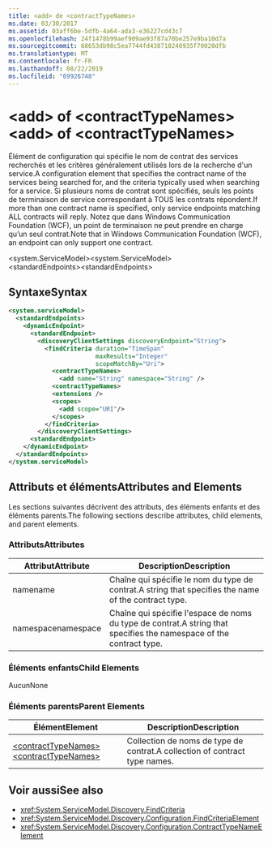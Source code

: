 ```yaml
---
title: <add> de <contractTypeNames>
ms.date: 03/30/2017
ms.assetid: 03aff6be-5dfb-4a64-ada3-e36227cd43c7
ms.openlocfilehash: 24f1478b99aef909ae93f87a70be257e9ba10d7a
ms.sourcegitcommit: 68653db98c5ea7744fd438710248935f70020dfb
ms.translationtype: MT
ms.contentlocale: fr-FR
ms.lasthandoff: 08/22/2019
ms.locfileid: "69926748"
---
```

# <a name="add-of-contracttypenames"></a><span data-ttu-id="44ae7-102">\<add> of \<contractTypeNames></span><span class="sxs-lookup"><span data-stu-id="44ae7-102">\<add> of \<contractTypeNames></span></span>
<span data-ttu-id="44ae7-103">Élément de configuration qui spécifie le nom de contrat des services recherchés et les critères généralement utilisés lors de la recherche d'un service.</span><span class="sxs-lookup"><span data-stu-id="44ae7-103">A configuration element that specifies the contract name of the services being searched for, and the criteria typically used when searching for a service.</span></span> <span data-ttu-id="44ae7-104">Si plusieurs noms de contrat sont spécifiés, seuls les points de terminaison de service correspondant à TOUS les contrats répondent.</span><span class="sxs-lookup"><span data-stu-id="44ae7-104">If more than one contract name is specified, only service endpoints matching ALL contracts will reply.</span></span> <span data-ttu-id="44ae7-105">Notez que dans Windows Communication Foundation (WCF), un point de terminaison ne peut prendre en charge qu’un seul contrat.</span><span class="sxs-lookup"><span data-stu-id="44ae7-105">Note that in Windows Communication Foundation (WCF), an endpoint can only support one contract.</span></span>  
  
 <span data-ttu-id="44ae7-106">\<system.ServiceModel></span><span class="sxs-lookup"><span data-stu-id="44ae7-106">\<system.ServiceModel></span></span>  
<span data-ttu-id="44ae7-107">\<standardEndpoints></span><span class="sxs-lookup"><span data-stu-id="44ae7-107">\<standardEndpoints></span></span>  
  
## <a name="syntax"></a><span data-ttu-id="44ae7-108">Syntaxe</span><span class="sxs-lookup"><span data-stu-id="44ae7-108">Syntax</span></span>  
  
```xml  
<system.serviceModel>
  <standardEndpoints>
    <dynamicEndpoint>
      <standardEndpoint>
        <discoveryClientSettings discoveryEndpoint="String">
          <findCriteria duration="TimeSpan"
                        maxResults="Integer"
                        scopeMatchBy="Uri">
            <contractTypeNames>
              <add name="String" namespace="String" />
            <contractTypeNames>
            <extensions />
            <scopes>
              <add scope="URI"/>
            </scopes>
          </findCriteria>
        </discoveryClientSettings>
      <standardEndpoint>
    </dynamicEndpoint>
  </standardEndpoints>
</system.serviceModel>
```  
  
## <a name="attributes-and-elements"></a><span data-ttu-id="44ae7-109">Attributs et éléments</span><span class="sxs-lookup"><span data-stu-id="44ae7-109">Attributes and Elements</span></span>  
 <span data-ttu-id="44ae7-110">Les sections suivantes décrivent des attributs, des éléments enfants et des éléments parents.</span><span class="sxs-lookup"><span data-stu-id="44ae7-110">The following sections describe attributes, child elements, and parent elements.</span></span>  
  
### <a name="attributes"></a><span data-ttu-id="44ae7-111">Attributs</span><span class="sxs-lookup"><span data-stu-id="44ae7-111">Attributes</span></span>  
  
|<span data-ttu-id="44ae7-112">Attribut</span><span class="sxs-lookup"><span data-stu-id="44ae7-112">Attribute</span></span>|<span data-ttu-id="44ae7-113">Description</span><span class="sxs-lookup"><span data-stu-id="44ae7-113">Description</span></span>|  
|---------------|-----------------|  
|<span data-ttu-id="44ae7-114">name</span><span class="sxs-lookup"><span data-stu-id="44ae7-114">name</span></span>|<span data-ttu-id="44ae7-115">Chaîne qui spécifie le nom du type de contrat.</span><span class="sxs-lookup"><span data-stu-id="44ae7-115">A string that specifies the name of the contract type.</span></span>|  
|<span data-ttu-id="44ae7-116">namespace</span><span class="sxs-lookup"><span data-stu-id="44ae7-116">namespace</span></span>|<span data-ttu-id="44ae7-117">Chaîne qui spécifie l'espace de noms du type de contrat.</span><span class="sxs-lookup"><span data-stu-id="44ae7-117">A string that specifies the namespace of the contract type.</span></span>|  
  
### <a name="child-elements"></a><span data-ttu-id="44ae7-118">Éléments enfants</span><span class="sxs-lookup"><span data-stu-id="44ae7-118">Child Elements</span></span>  
 <span data-ttu-id="44ae7-119">Aucun</span><span class="sxs-lookup"><span data-stu-id="44ae7-119">None</span></span>  
  
### <a name="parent-elements"></a><span data-ttu-id="44ae7-120">Éléments parents</span><span class="sxs-lookup"><span data-stu-id="44ae7-120">Parent Elements</span></span>  
  
|<span data-ttu-id="44ae7-121">Élément</span><span class="sxs-lookup"><span data-stu-id="44ae7-121">Element</span></span>|<span data-ttu-id="44ae7-122">Description</span><span class="sxs-lookup"><span data-stu-id="44ae7-122">Description</span></span>|  
|-------------|-----------------|  
|[<span data-ttu-id="44ae7-123">\<contractTypeNames></span><span class="sxs-lookup"><span data-stu-id="44ae7-123">\<contractTypeNames></span></span>](contracttypenames.md)|<span data-ttu-id="44ae7-124">Collection de noms de type de contrat.</span><span class="sxs-lookup"><span data-stu-id="44ae7-124">A collection of contract type names.</span></span>|  
  
## <a name="see-also"></a><span data-ttu-id="44ae7-125">Voir aussi</span><span class="sxs-lookup"><span data-stu-id="44ae7-125">See also</span></span>

- <xref:System.ServiceModel.Discovery.FindCriteria>
- <xref:System.ServiceModel.Discovery.Configuration.FindCriteriaElement>
- <xref:System.ServiceModel.Discovery.Configuration.ContractTypeNameElement>
